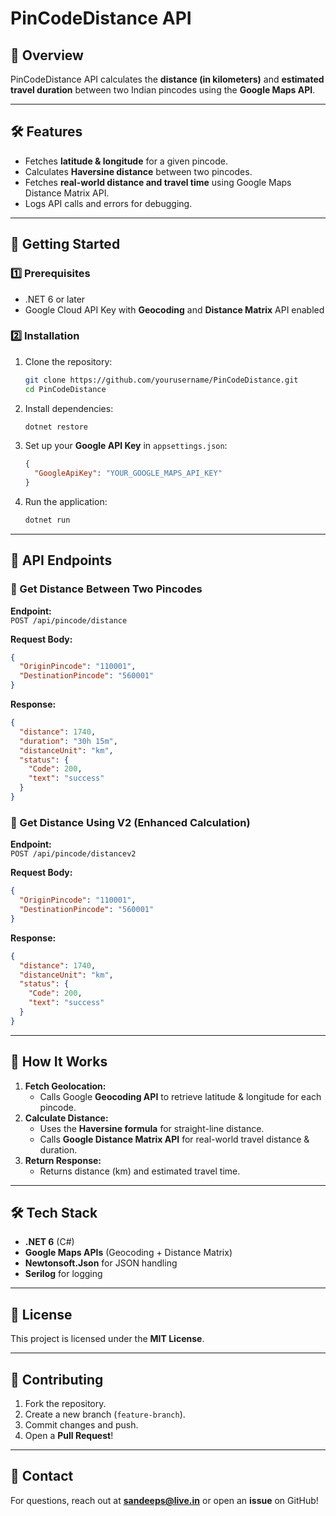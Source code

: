# PinCodeDistance API

## 📌 Overview
PinCodeDistance API calculates the **distance (in kilometers)** and **estimated travel duration** between two Indian pincodes using the **Google Maps API**.

---

## 🛠️ Features
- Fetches **latitude & longitude** for a given pincode.
- Calculates **Haversine distance** between two pincodes.
- Fetches **real-world distance and travel time** using Google Maps Distance Matrix API.
- Logs API calls and errors for debugging.

---

## 🚀 Getting Started
### 1️⃣ Prerequisites
- .NET 6 or later
- Google Cloud API Key with **Geocoding** and **Distance Matrix** API enabled

### 2️⃣ Installation
1. Clone the repository:
   ```sh
   git clone https://github.com/yourusername/PinCodeDistance.git
   cd PinCodeDistance
   ```
2. Install dependencies:
   ```sh
   dotnet restore
   ```
3. Set up your **Google API Key** in `appsettings.json`:
   ```json
   {
     "GoogleApiKey": "YOUR_GOOGLE_MAPS_API_KEY"
   }
   ```
4. Run the application:
   ```sh
   dotnet run
   ```

---

## 📌 API Endpoints
### 🔹 Get Distance Between Two Pincodes
**Endpoint:**  
`POST /api/pincode/distance`

**Request Body:**
```json
{
  "OriginPincode": "110001",
  "DestinationPincode": "560001"
}
```

**Response:**
```json
{
  "distance": 1740,
  "duration": "30h 15m",
  "distanceUnit": "km",
  "status": {
    "Code": 200,
    "text": "success"
  }
}
```

### 🔹 Get Distance Using V2 (Enhanced Calculation)
**Endpoint:**  
`POST /api/pincode/distancev2`

**Request Body:**
```json
{
  "OriginPincode": "110001",
  "DestinationPincode": "560001"
}
```

**Response:**
```json
{
  "distance": 1740,
  "distanceUnit": "km",
  "status": {
    "Code": 200,
    "text": "success"
  }
}
```

---

## 🔹 How It Works
1. **Fetch Geolocation:**
   - Calls Google **Geocoding API** to retrieve latitude & longitude for each pincode.
2. **Calculate Distance:**
   - Uses the **Haversine formula** for straight-line distance.
   - Calls **Google Distance Matrix API** for real-world travel distance & duration.
3. **Return Response:**
   - Returns distance (km) and estimated travel time.

---

## 🛠️ Tech Stack
- **.NET 6** (C#)
- **Google Maps APIs** (Geocoding + Distance Matrix)
- **Newtonsoft.Json** for JSON handling
- **Serilog** for logging

---

## 📜 License
This project is licensed under the **MIT License**.

---

## 🤝 Contributing
1. Fork the repository.
2. Create a new branch (`feature-branch`).
3. Commit changes and push.
4. Open a **Pull Request**!

---

## 📧 Contact
For questions, reach out at **sandeeps@live.in** or open an **issue** on GitHub!

